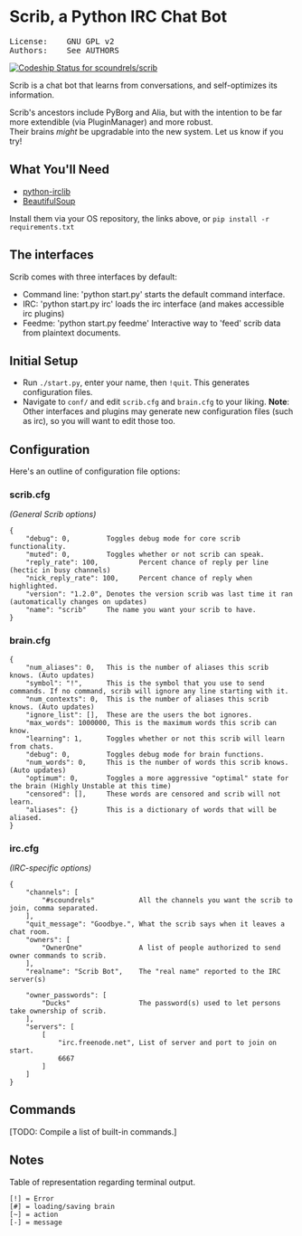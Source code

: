 # Scrib, a Python IRC Chat Bot
<pre>
License:	GNU GPL v2 <https://www.gnu.org/licenses/old-licenses/gpl-2.0.html#SEC1>
Authors:	See AUTHORS
</pre>

[ ![Codeship Status for scoundrels/scrib](https://codeship.io/projects/cf8473b0-129d-0131-7f02-02093dca7a42/status?branch=master)](https://codeship.io/projects/7883)

Scrib is a chat bot that learns from conversations, and self-optimizes its information. 

Scrib's ancestors include PyBorg and Alia, but with the intention to be far more extendible (via PluginManager) and more robust.  
Their brains *might* be upgradable into the new system. Let us know if you try!

## What You'll Need
* [python-irclib](http://python-irclib.sourceforge.net)
* [BeautifulSoup](http://www.crummy.com/software/BeautifulSoup/)

Install them via your OS repository, the links above, or `pip install -r requirements.txt`

## The interfaces
Scrib comes with three interfaces by default:

* Command line: 'python start.py' starts the default command interface.
* IRC: 'python start.py irc' loads the irc interface (and makes accessible irc plugins)
* Feedme: 'python start.py feedme' Interactive way to 'feed' scrib data from plaintext documents.

## Initial Setup
* Run `./start.py`, enter your name, then `!quit`. This generates configuration files.
* Navigate to `conf/` and edit `scrib.cfg` and `brain.cfg` to your liking.
**Note**: Other interfaces and plugins may generate new configuration files (such as irc), so you will want to edit those too.

## Configuration
Here's an outline of configuration file options:

### scrib.cfg
_(General Scrib options)_
```
{
    "debug": 0,			Toggles debug mode for core scrib functionality. 
    "muted": 0, 		Toggles whether or not scrib can speak.
	"reply_rate": 100, 			Percent chance of reply per line (hectic in busy channels)
    "nick_reply_rate": 100, 	Percent chance of reply when highlighted.
    "version": "1.2.0", Denotes the version scrib was last time it ran (automatically changes on updates)
    "name": "scrib"		The name you want your scrib to have.
}
```
### brain.cfg
```
{
    "num_aliases": 0, 	This is the number of aliases this scrib knows. (Auto updates)
    "symbol": "!", 		This is the symbol that you use to send commands. If no command, scrib will ignore any line starting with it.
    "num_contexts": 0,  This is the number of aliases this scrib knows. (Auto updates)
    "ignore_list": [], 	These are the users the bot ignores.
    "max_words": 1000000, This is the maximum words this scrib can know. 
    "learning": 1, 		Toggles whether or not this scrib will learn from chats.
    "debug": 0, 		Toggles debug mode for brain functions.
    "num_words": 0, 	This is the number of words this scrib knows. (Auto updates)
    "optimum": 0, 		Toggles a more aggressive "optimal" state for the brain (Highly Unstable at this time)
    "censored": [], 	These words are censored and scrib will not learn.
    "aliases": {}		This is a dictionary of words that will be aliased.
}
```
### irc.cfg
_(IRC-specific options)_
```
{
    "channels": [
        "#scoundrels"			All the channels you want the scrib to join, comma separated.
    ], 
    "quit_message": "Goodbye.", What the scrib says when it leaves a chat room.
    "owners": [
        "OwnerOne"				A list of people authorized to send owner commands to scrib.
    ], 
    "realname": "Scrib Bot", 	The "real name" reported to the IRC server(s)

    "owner_passwords": [
        "Ducks"					The password(s) used to let persons take ownership of scrib.
    ], 
    "servers": [
        [
            "irc.freenode.net", List of server and port to join on start.
            6667
        ]
    ]
}
```

## Commands
[TODO: Compile a list of built-in commands.]

## Notes
Table of representation regarding terminal output.
```
[!] = Error
[#] = loading/saving brain
[~] = action
[-] = message
```
